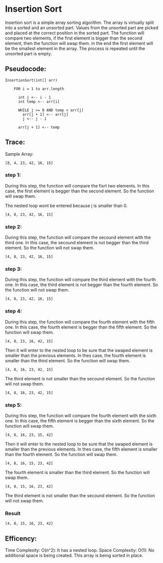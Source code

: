 # Insertion Sort

Insertion sort is a simple array sorting algorithm. The array is virtually split into a sorted and an unsorted part. Values from the unsorted part are picked and placed at the correct position in the sorted part. The function will compare two elements, if the first element is bigger than the second element, then the function will swap them. in the end the first element will be the smallest element in the array. The process is repeated until the unsorted part is empty.

## Pseudocode:

```
InsertionSort(int[] arr)

    FOR i = 1 to arr.length

      int j <-- i - 1
      int temp <-- arr[i]

      WHILE j >= 0 AND temp < arr[j]
        arr[j + 1] <-- arr[j]
        j <-- j - 1

      arr[j + 1] <-- temp
```

## Trace:

Sample Array:  

    [8, 4, 23, 42, 16, 15]

### step 1:

During this step, the function will compare the fisrt two elements. In this case, the first element is begger than the second element. So the function will swap them.

The nested loop wont be entered because j is smaller than 0.

    [4, 8, 23, 42, 16, 15]

### step 2:

During this step, the function will compare the secound element with the third one. In this case, the secound element is not begger than the third element. So the function will not swap them.

    [4, 8, 23, 42, 16, 15]

### step 3:

During this step, the function will compare the third element with the fourth one. In this case, the third element is not begger than the fourth element. So the function will not swap them.

    [4, 8, 23, 42, 16, 15]

### step 4:

During this step, the function will compare the fourth element with the fifth one. In this case, the fourth element is begger than the fifth element. So the function will swap them.

    [4, 8, 23, 16, 42, 15]

Then it will enter to the nested loop to be sure that the swaped element is smaller than the previous elements. In thes case, the fourth element is smaller than the third element. So the function will swap them.

    [4, 8, 16, 23, 42, 15]

The third element is not smaller than the secound element. So the function will not swap them.

    [4, 8, 16, 23, 42, 15]

### step 5:

During this step, the function will compare the fourth element with the sixth one. In this case, the fifth element is begger than the sixth element. So the function will swap them.

    [4, 8, 16, 23, 15, 42]

Then it will enter to the nested loop to be sure that the swaped element is smaller than the previous elements. In thes case, the fifth element is smaller than the fourth element. So the function will swap them.

    [4, 8, 16, 15, 23, 42]

The fourth element is smaller than the third element. So the function will swap them.

    [4, 8, 15, 16, 23, 42]

The third element is not smaller than the secound element. So the function will not swap them.

### Result

    [4, 8, 15, 16, 23, 42]

## Efficency:

Time Complexity: O(n^2): It has a nested loop.
Space Complexity: O(1): No additional space is being created. This array is being sorted in place.